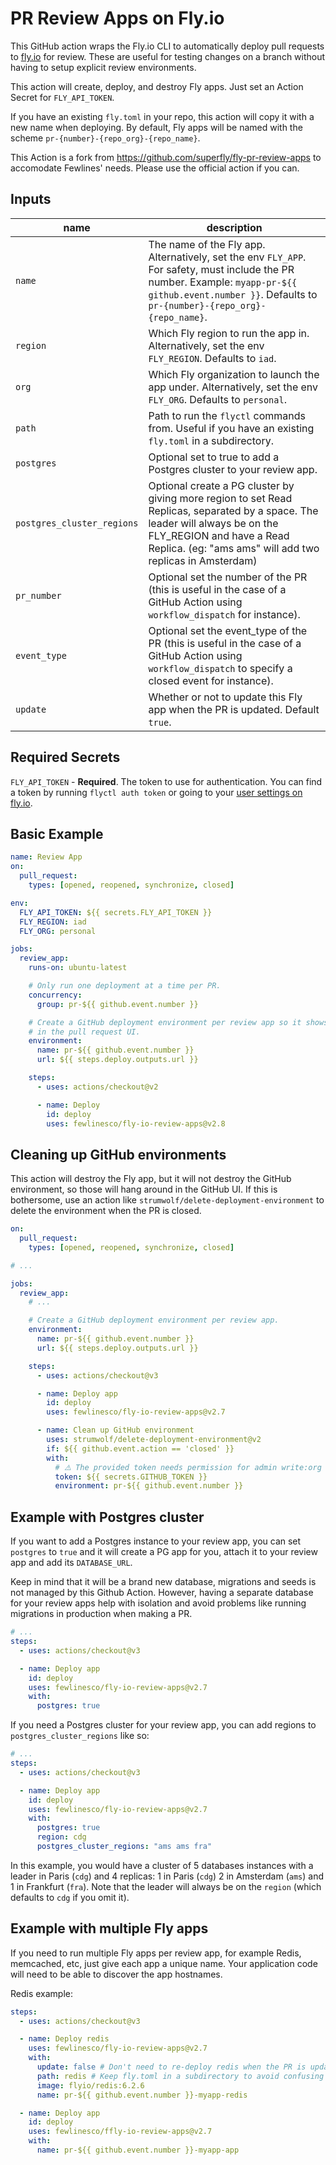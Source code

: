 # PR Review Apps on Fly.io

This GitHub action wraps the Fly.io CLI to automatically deploy pull requests to [fly.io](http://fly.io) for review. These are useful for testing changes on a branch without having to setup explicit review environments.

This action will create, deploy, and destroy Fly apps. Just set an Action Secret for `FLY_API_TOKEN`.

If you have an existing `fly.toml` in your repo, this action will copy it with a new name when deploying. By default, Fly apps will be named with the scheme `pr-{number}-{repo_org}-{repo_name}`.

This Action is a fork from https://github.com/superfly/fly-pr-review-apps to accomodate Fewlines' needs. Please use the official action if you can.

## Inputs

| name                       | description                                                                                                                                                                                                            |
| -------------------------- | ---------------------------------------------------------------------------------------------------------------------------------------------------------------------------------------------------------------------- |
| `name`                     | The name of the Fly app. Alternatively, set the env `FLY_APP`. For safety, must include the PR number. Example: `myapp-pr-${{ github.event.number }}`. Defaults to `pr-{number}-{repo_org}-{repo_name}`.               |
| `region`                   | Which Fly region to run the app in. Alternatively, set the env `FLY_REGION`. Defaults to `iad`.                                                                                                                        |
| `org`                      | Which Fly organization to launch the app under. Alternatively, set the env `FLY_ORG`. Defaults to `personal`.                                                                                                          |
| `path`                     | Path to run the `flyctl` commands from. Useful if you have an existing `fly.toml` in a subdirectory.                                                                                                                   |
| `postgres`                 | Optional set to true to add a Postgres cluster to your review app.                                                                                                                                                     |
| `postgres_cluster_regions` | Optional create a PG cluster by giving more region to set Read Replicas, separated by a space. The leader will always be on the FLY_REGION and have a Read Replica. (eg: "ams ams" will add two replicas in Amsterdam) |
| `pr_number`                | Optional set the number of the PR (this is useful in the case of a GitHub Action using `workflow_dispatch` for instance).                                                                                              |
| `event_type`               | Optional set the event_type of the PR (this is useful in the case of a GitHub Action using `workflow_dispatch` to specify a closed event for instance).                                                                |
| `update`                   | Whether or not to update this Fly app when the PR is updated. Default `true`.                                                                                                                                          |

## Required Secrets

`FLY_API_TOKEN` - **Required**. The token to use for authentication. You can find a token by running `flyctl auth token` or going to your [user settings on fly.io](https://fly.io/user/personal_access_tokens).

## Basic Example

```yaml
name: Review App
on:
  pull_request:
    types: [opened, reopened, synchronize, closed]

env:
  FLY_API_TOKEN: ${{ secrets.FLY_API_TOKEN }}
  FLY_REGION: iad
  FLY_ORG: personal

jobs:
  review_app:
    runs-on: ubuntu-latest

    # Only run one deployment at a time per PR.
    concurrency:
      group: pr-${{ github.event.number }}

    # Create a GitHub deployment environment per review app so it shows up
    # in the pull request UI.
    environment:
      name: pr-${{ github.event.number }}
      url: ${{ steps.deploy.outputs.url }}

    steps:
      - uses: actions/checkout@v2

      - name: Deploy
        id: deploy
        uses: fewlinesco/fly-io-review-apps@v2.8
```

## Cleaning up GitHub environments

This action will destroy the Fly app, but it will not destroy the GitHub environment, so those will hang around in the GitHub UI. If this is bothersome, use an action like `strumwolf/delete-deployment-environment` to delete the environment when the PR is closed.

```yaml
on:
  pull_request:
    types: [opened, reopened, synchronize, closed]

# ...

jobs:
  review_app:
    # ...

    # Create a GitHub deployment environment per review app.
    environment:
      name: pr-${{ github.event.number }}
      url: ${{ steps.deploy.outputs.url }}

    steps:
      - uses: actions/checkout@v3

      - name: Deploy app
        id: deploy
        uses: fewlinesco/fly-io-review-apps@v2.7

      - name: Clean up GitHub environment
        uses: strumwolf/delete-deployment-environment@v2
        if: ${{ github.event.action == 'closed' }}
        with:
          # ⚠️ The provided token needs permission for admin write:org
          token: ${{ secrets.GITHUB_TOKEN }}
          environment: pr-${{ github.event.number }}
```

## Example with Postgres cluster

If you want to add a Postgres instance to your review app, you can set `postgres` to `true` and it will create a PG app for you, attach it to your review app and add its `DATABASE_URL`.

Keep in mind that it will be a brand new database, migrations and seeds is not managed by this Github Action.
However, having a separate database for your review apps help with isolation and avoid problems like running migrations in production when making a PR.

```yaml
# ...
steps:
  - uses: actions/checkout@v3

  - name: Deploy app
    id: deploy
    uses: fewlinesco/fly-io-review-apps@v2.7
    with:
      postgres: true
```

If you need a Postgres cluster for your review app, you can add regions to `postgres_cluster_regions` like so:

```yaml
# ...
steps:
  - uses: actions/checkout@v3

  - name: Deploy app
    id: deploy
    uses: fewlinesco/fly-io-review-apps@v2.7
    with:
      postgres: true
      region: cdg
      postgres_cluster_regions: "ams ams fra"
```

In this example, you would have a cluster of 5 databases instances with a leader in Paris (`cdg`) and 4 replicas: 1 in Paris (`cdg`) 2 in Amsterdam (`ams`) and 1 in Frankfurt (`fra`).
Note that the leader will always be on the `region` (which defaults to `cdg` if you omit it).

## Example with multiple Fly apps

If you need to run multiple Fly apps per review app, for example Redis, memcached, etc, just give each app a unique name. Your application code will need to be able to discover the app hostnames.

Redis example:

```yaml
steps:
  - uses: actions/checkout@v3

  - name: Deploy redis
    uses: fewlinesco/fly-io-review-apps@v2.7
    with:
      update: false # Don't need to re-deploy redis when the PR is updated
      path: redis # Keep fly.toml in a subdirectory to avoid confusing flyctl
      image: flyio/redis:6.2.6
      name: pr-${{ github.event.number }}-myapp-redis

  - name: Deploy app
    id: deploy
    uses: fewlinesco/ffly-io-review-apps@v2.7
    with:
      name: pr-${{ github.event.number }}-myapp-app
```
